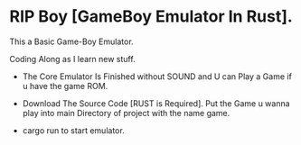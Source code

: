 # RIP Boy [GameBoy Emulator In Rust].

This a Basic Game-Boy Emulator. 

Coding Along as I learn new stuff.

- The Core Emulator Is Finished without SOUND and U can Play a Game if u have the game ROM.

- Download The Source Code [RUST is Required]. Put the Game u wanna play into main Directory of project with the name game.

- cargo run to start emulator.


